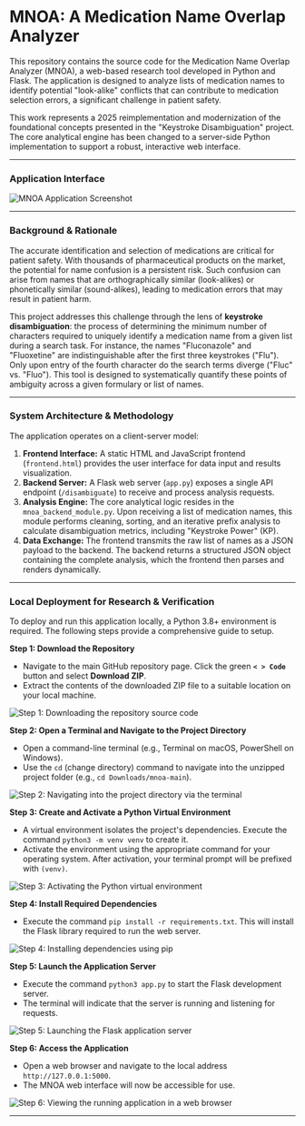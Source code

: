 # MNOA: A Medication Name Overlap Analyzer

This repository contains the source code for the Medication Name Overlap Analyzer (MNOA), a web-based research tool developed in Python and Flask. The application is designed to analyze lists of medication names to identify potential "look-alike" conflicts that can contribute to medication selection errors, a significant challenge in patient safety.

This work represents a 2025 reimplementation and modernization of the foundational concepts presented in the "Keystroke Disambiguation" project. The core analytical engine has been changed to a server-side Python implementation to support a robust, interactive web interface.

---

### Application Interface

![MNOA Application Screenshot](assets/mnoa-screenshot.png)

---

### Background & Rationale

The accurate identification and selection of medications are critical for patient safety. With thousands of pharmaceutical products on the market, the potential for name confusion is a persistent risk. Such confusion can arise from names that are orthographically similar (look-alikes) or phonetically similar (sound-alikes), leading to medication errors that may result in patient harm.

This project addresses this challenge through the lens of **keystroke disambiguation**: the process of determining the minimum number of characters required to uniquely identify a medication name from a given list during a search task. For instance, the names "Fluconazole" and "Fluoxetine" are indistinguishable after the first three keystrokes ("Flu"). Only upon entry of the fourth character do the search terms diverge ("Fluc" vs. "Fluo"). This tool is designed to systematically quantify these points of ambiguity across a given formulary or list of names.

---

### System Architecture & Methodology

The application operates on a client-server model:

1.  **Frontend Interface:** A static HTML and JavaScript frontend (`frontend.html`) provides the user interface for data input and results visualization.
2.  **Backend Server:** A Flask web server (`app.py`) exposes a single API endpoint (`/disambiguate`) to receive and process analysis requests.
3.  **Analysis Engine:** The core analytical logic resides in the `mnoa_backend_module.py`. Upon receiving a list of medication names, this module performs cleaning, sorting, and an iterative prefix analysis to calculate disambiguation metrics, including "Keystroke Power" (KP).
4.  **Data Exchange:** The frontend transmits the raw list of names as a JSON payload to the backend. The backend returns a structured JSON object containing the complete analysis, which the frontend then parses and renders dynamically.

---

### Local Deployment for Research & Verification

To deploy and run this application locally, a Python 3.8+ environment is required. The following steps provide a comprehensive guide to setup.

**Step 1: Download the Repository**
* Navigate to the main GitHub repository page. Click the green **`< > Code`** button and select **Download ZIP**.
* Extract the contents of the downloaded ZIP file to a suitable location on your local machine.

![Step 1: Downloading the repository source code](assets/step-1-download.png)

**Step 2: Open a Terminal and Navigate to the Project Directory**
* Open a command-line terminal (e.g., Terminal on macOS, PowerShell on Windows).
* Use the `cd` (change directory) command to navigate into the unzipped project folder (e.g., `cd Downloads/mnoa-main`).

![Step 2: Navigating into the project directory via the terminal](assets/step-2-terminal.png)

**Step 3: Create and Activate a Python Virtual Environment**
* A virtual environment isolates the project's dependencies. Execute the command `python3 -m venv venv` to create it.
* Activate the environment using the appropriate command for your operating system. After activation, your terminal prompt will be prefixed with `(venv)`.

![Step 3: Activating the Python virtual environment](assets/step-3-activate.png)

**Step 4: Install Required Dependencies**
* Execute the command `pip install -r requirements.txt`. This will install the Flask library required to run the web server.

![Step 4: Installing dependencies using pip](assets/step-4-install.png)

**Step 5: Launch the Application Server**
* Execute the command `python3 app.py` to start the Flask development server.
* The terminal will indicate that the server is running and listening for requests.

![Step 5: Launching the Flask application server](assets/step-5-run.png)

**Step 6: Access the Application**
* Open a web browser and navigate to the local address `http://127.0.0.1:5000`.
* The MNOA web interface will now be accessible for use.

![Step 6: Viewing the running application in a web browser](assets/step-6-browser.png)

---